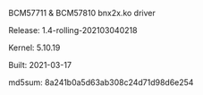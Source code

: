BCM57711 & BCM57810 bnx2x.ko driver

Release: 1.4-rolling-202103040218

Kernel: 5.10.19

Built: 2021-03-17

md5sum: 8a241b0a5d63ab308c24d71d98d6e254
